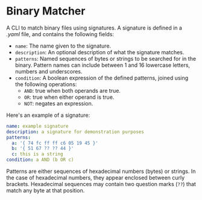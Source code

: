 # Binary Matcher

A CLI to match binary files using signatures.
A signature is defined in a _.yaml_ file, and contains the following fields:

- `name`: The name given to the signature.
- `description`: An optional description of what the signature matches.
- `patterns`: Named sequences of bytes or strings to be searched for in the binary.
  Pattern names can include between 1 and 16 lowercase letters, numbers and underscores.
- `condition`: A boolean expression of the defined patterns, joined using the following operations:
  - `AND`: true when both operands are true.
  - `OR`: true when either operand is true.
  - `NOT`: negates an expression.

Here's an example of a signature:

```yaml
name: example signature
description: a signature for demonstration purposes
patterns:
  a: '{ 74 fc ff ff c6 05 19 45 }'
  b: '{ 51 67 ?? ?? 44 }'
  c: this is a string
condition: a AND (b OR c)
```

Patterns are either sequences of hexadecimal numbers (bytes) or strings.
In the case of hexadecimal numbers, they appear enclosed between curly brackets.
Hexadecimal sequences may contain two question marks (`??`) that match any byte at that position.
